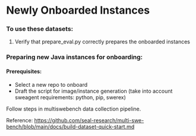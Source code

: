 # Newly Onboarded Instances
### To use these datasets: 
1. Verify that prepare_eval.py correctly prepares the onboarded instances

### Preparing new Java instances for onboarding:
#### Prerequisites:
- Select a new repo to onboard
- Draft the script for image/instance generation (take into account sweagent requirements: python, pip, swerex)

Follow steps in multiswebench data collection pipeline. 

Reference: https://github.com/seal-research/multi-swe-bench/blob/main/docs/build-dataset-quick-start.md